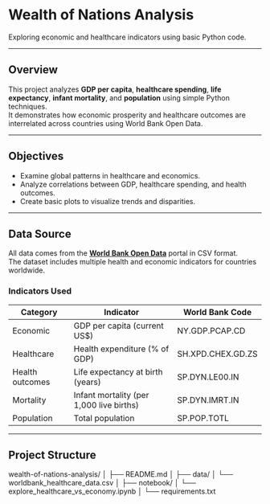 # Wealth of Nations Analysis

Exploring economic and healthcare indicators using basic Python code.

---

## Overview

This project analyzes **GDP per capita**, **healthcare spending**, **life expectancy**, **infant mortality**, and **population** using simple Python techniques.  
It demonstrates how economic prosperity and healthcare outcomes are interrelated across countries using World Bank Open Data.

---

## Objectives

- Examine global patterns in healthcare and economics.  
- Analyze correlations between GDP, healthcare spending, and health outcomes.  
- Create basic plots to visualize trends and disparities.  

---

## Data Source

All data comes from the **[World Bank Open Data](https://data.worldbank.org/)** portal in CSV format.  
The dataset includes multiple health and economic indicators for countries worldwide.

### Indicators Used

| Category | Indicator | World Bank Code |
|-----------|------------|----------------|
| Economic | GDP per capita (current US$) | NY.GDP.PCAP.CD |
| Healthcare | Health expenditure (% of GDP) | SH.XPD.CHEX.GD.ZS |
| Health outcomes | Life expectancy at birth (years) | SP.DYN.LE00.IN |
| Mortality | Infant mortality (per 1,000 live births) | SP.DYN.IMRT.IN |
| Population | Total population | SP.POP.TOTL |

---

## Project Structure

wealth-of-nations-analysis/
│
├── README.md
│
├── data/
│ └── worldbank_healthcare_data.csv
│
├── notebook/
│ └── explore_healthcare_vs_economy.ipynb
│
└── requirements.txt
